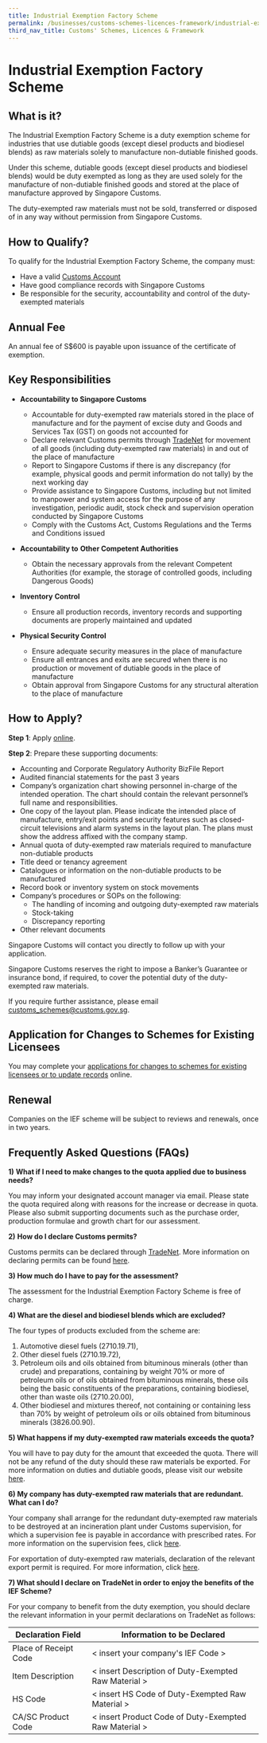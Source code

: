 ```yaml
---
title: Industrial Exemption Factory Scheme
permalink: /businesses/customs-schemes-licences-framework/industrial-exemption-factory-scheme
third_nav_title: Customs' Schemes, Licences & Framework
---
```

# Industrial Exemption Factory Scheme

## What is it?

The Industrial Exemption Factory Scheme is a duty exemption scheme for industries that use dutiable goods (except diesel products and biodiesel blends) as raw materials solely to manufacture non-dutiable finished goods.

Under this scheme, dutiable goods (except diesel products and biodiesel blends) would be duty exempted as long as they are used solely for the manufacture of non-dutiable finished goods and stored at the place of manufacture approved by Singapore Customs.

The duty-exempted raw materials must not be sold, transferred or disposed of in any way without permission from Singapore Customs.

## How to Qualify?

To qualify for the Industrial Exemption Factory Scheme, the company must:

-   Have a valid  [Customs Account](/businesses/new-traders-and-registration-services/registration-services/activate-customs-account)
-   Have good compliance records with Singapore Customs
-   Be responsible for the security, accountability and control of the duty-exempted materials

## Annual Fee

An annual fee of S$600 is payable upon issuance of the certificate of exemption.

## Key Responsibilities

-   **Accountability to Singapore Customs**
    
    -   Accountable for duty-exempted raw materials stored in the place of manufacture and for the payment of excise duty and Goods and Services Tax (GST) on goods not accounted for
    -   Declare relevant Customs permits through  [TradeNet](/businesses/national-single-window/tradenet) for movement of all goods (including duty-exempted raw materials) in and out of the place of manufacture
    -   Report to Singapore Customs if there is any discrepancy (for example, physical goods and permit information do not tally) by the next working day
    -   Provide assistance to Singapore Customs, including but not limited to manpower and system access for the purpose of any investigation, periodic audit, stock check and supervision operation conducted by Singapore Customs
    -   Comply with the Customs Act, Customs Regulations and the Terms and Conditions issued

-   **Accountability to** **Other Competent Authorities**
    
    -   Obtain the necessary approvals from the relevant Competent Authorities (for example, the storage of controlled goods, including Dangerous Goods)

-   **Inventory** **Control**
    
    -   Ensure all production records, inventory records and supporting documents are properly maintained and updated

-   **Physical Security Control**
    
    -   Ensure adequate security measures in the place of manufacture
    -   Ensure all entrances and exits are secured when there is no production or movement of dutiable goods in the place of manufacture
    -   Obtain approval from Singapore Customs for any structural alteration to the place of manufacture

## How to Apply?

**Step 1**: Apply  [online](http://eservices.customs.gov.sg/scripts/customs/dutyexempt/DED1_Form.asp).

**Step 2**: Prepare these supporting documents:

-   Accounting and Corporate Regulatory Authority BizFile Report
-   Audited financial statements for the past 3 years
-   Company’s organization chart showing personnel in-charge of the intended operation. The chart should contain the relevant personnel’s full name and responsibilities.
-   One copy of the layout plan. Please indicate the intended place of manufacture, entry/exit points and security features such as closed-circuit televisions and alarm systems in the layout plan. The plans must show the address affixed with the company stamp.
-   Annual quota of duty-exempted raw materials required to manufacture non-dutiable products
-   Title deed or tenancy agreement
-   Catalogues or information on the non-dutiable products to be manufactured
-   Record book or inventory system on stock movements
-   Company’s procedures or SOPs on the following:
    -   The handling of incoming and outgoing duty-exempted raw materials
    -   Stock-taking
    -   Discrepancy reporting
-   Other relevant documents
    

Singapore Customs will contact you directly to follow up with your application.

Singapore Customs reserves the right to impose a Banker’s Guarantee or insurance bond, if required, to cover the potential duty of the duty-exempted raw materials.

If you require further assistance, please email  [customs_schemes@customs.gov.sg](mailto:customs_schemes@customs.gov.sg).

## Application for Changes to Schemes for Existing Licensees

You may complete your [applications for changes to schemes for existing licensees or to update records](https://form.gov.sg/#!/605462a0f26f5c0012448021) online.

## Renewal

Companies on the IEF scheme will be subject to reviews and renewals, once in two years.

## Frequently Asked Questions (FAQs)

**1)** **What if I need to make changes to the quota applied due to business needs?**

You may inform your designated account manager via email. Please state the quota required along with reasons for the increase or decrease in quota. Please also submit supporting documents such as the purchase order, production formulae and growth chart for our assessment.

**2)** **How do I declare Customs permits?**

Customs permits can be declared through  [TradeNet](/businesses/national-single-window/overview). More information on declaring permits can be found  [here](/businesses/new-traders-and-registration-services/overview).

**3) How much do I have to pay for the assessment?**

The assessment for the Industrial Exemption Factory Scheme is free of charge.

**4) What are the diesel and biodiesel blends which are excluded?**

The four types of products excluded from the scheme are:

1.  Automotive diesel fuels (2710.19.71),
2.  Other diesel fuels (2710.19.72),
3.  Petroleum oils and oils obtained from bituminous minerals (other than crude) and preparations, containing by weight 70% or more of petroleum oils or of oils obtained from bituminous minerals, these oils being the basic constituents of the preparations, containing biodiesel, other than waste oils (2710.20.00),
4.  Other biodiesel and mixtures thereof, not containing or containing less than 70% by weight of petroleum oils or oils obtained from bituminous minerals (3826.00.90).

**5) What happens if my duty-exempted raw materials exceeds the quota?**

You will have to pay duty for the amount that exceeded the quota. There will not be any refund of the duty should these raw materials be exported. For more information on duties and dutiable goods, please visit our website [here](/businesses/valuation-duties-taxes-and-fees/duties-and-dutiable-goods).

**6) My company has duty-exempted raw materials that are redundant. What can I do?**

Your company shall arrange for the redundant duty-exempted raw materials to be destroyed at an incineration plant under Customs supervision, for which a supervision fee is payable in accordance with prescribed rates. For more information on the supervision fees, click  [here](/businesses/valuation-duties-taxes-fees/permits-documentation-and-other-fees).

For exportation of duty-exempted raw materials, declaration of the relevant export permit is required. For more information, click  [here](/businesses/exporting-goods/overview).

**7) What should I declare on TradeNet in order to enjoy the benefits of the IEF Scheme?**

For your company to benefit from the duty exemption, you should declare the relevant information in your permit declarations on TradeNet as follows:

| **Declaration Field** | **Information to be Declared** |
|--|--|
| Place of Receipt Code | < insert your company's IEF Code > |
| Item Description | < insert Description of Duty-Exempted Raw Material >
| HS Code | < insert HS Code of Duty-Exempted Raw Material > |
| CA/SC Product Code | < insert Product Code of Duty-Exempted Raw Material > |